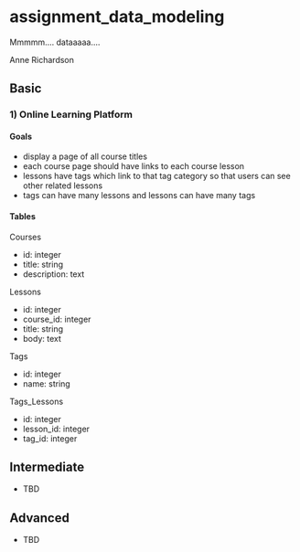 # assignment_data_modeling
Mmmmm.... dataaaaa....

Anne Richardson

## Basic

### 1) Online Learning Platform

#### Goals

- display a page of all course titles
- each course page should have links to each course lesson
- lessons have tags which link to that tag category so that users can see other related lessons
- tags can have many lessons and lessons can have many tags

#### Tables

Courses
- id: integer
- title: string
- description: text

Lessons
- id: integer
- course_id: integer
- title: string
- body: text

Tags
- id: integer
- name: string

Tags_Lessons
- id: integer
- lesson_id: integer
- tag_id: integer

## Intermediate

- TBD


## Advanced

- TBD